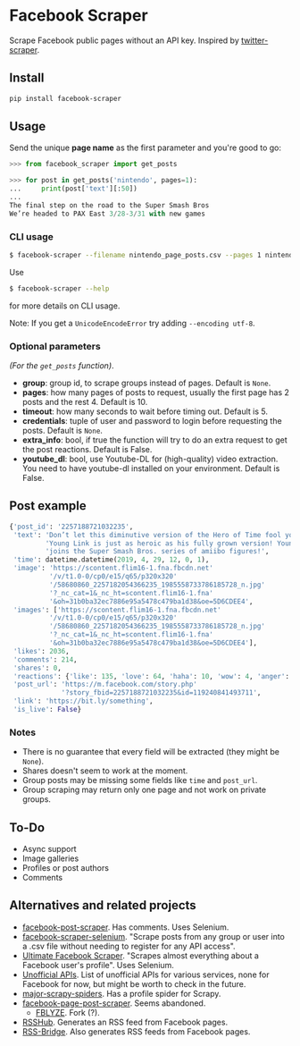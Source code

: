 # Facebook Scraper

Scrape Facebook public pages without an API key. Inspired by [twitter-scraper](https://github.com/kennethreitz/twitter-scraper).


## Install

```sh
pip install facebook-scraper
```


## Usage

Send the unique **page name** as the first parameter and you're good to go:

```python
>>> from facebook_scraper import get_posts

>>> for post in get_posts('nintendo', pages=1):
...     print(post['text'][:50])
...
The final step on the road to the Super Smash Bros
We’re headed to PAX East 3/28-3/31 with new games
```

### CLI usage
```sh
$ facebook-scraper --filename nintendo_page_posts.csv --pages 1 nintendo
```
Use
```sh
$ facebook-scraper --help
```
for more details on CLI usage.

Note: If you get a `UnicodeEncodeError` try adding `--encoding utf-8`.

### Optional parameters
*(For the `get_posts` function)*.

- **group**: group id, to scrape groups instead of pages. Default is `None`.
- **pages**: how many pages of posts to request, usually the first page has 2 posts and the rest 4. Default is 10.
- **timeout**: how many seconds to wait before timing out. Default is 5.
- **credentials**: tuple of user and password to login before requesting the posts. Default is `None`.
- **extra_info**: bool, if true the function will try to do an extra request to get the post reactions. Default is False.
- **youtube_dl**: bool, use Youtube-DL for (high-quality) video extraction. You need to have youtube-dl installed on your environment. Default is False.


## Post example

```python
{'post_id': '2257188721032235',
 'text': 'Don’t let this diminutive version of the Hero of Time fool you, '
         'Young Link is just as heroic as his fully grown version! Young Link '
         'joins the Super Smash Bros. series of amiibo figures!',
 'time': datetime.datetime(2019, 4, 29, 12, 0, 1),
 'image': 'https://scontent.flim16-1.fna.fbcdn.net'
          '/v/t1.0-0/cp0/e15/q65/p320x320'
          '/58680860_2257182054366235_1985558733786185728_n.jpg'
          '?_nc_cat=1&_nc_ht=scontent.flim16-1.fna'
          '&oh=31b0ba32ec7886e95a5478c479ba1d38&oe=5D6CDEE4',
 'images': ['https://scontent.flim16-1.fna.fbcdn.net'
          '/v/t1.0-0/cp0/e15/q65/p320x320'
          '/58680860_2257182054366235_1985558733786185728_n.jpg'
          '?_nc_cat=1&_nc_ht=scontent.flim16-1.fna'
          '&oh=31b0ba32ec7886e95a5478c479ba1d38&oe=5D6CDEE4'],
 'likes': 2036,
 'comments': 214,
 'shares': 0,
 'reactions': {'like': 135, 'love': 64, 'haha': 10, 'wow': 4, 'anger': 1},  # if `extra_info` was set
 'post_url': 'https://m.facebook.com/story.php'
             '?story_fbid=2257188721032235&id=119240841493711',
 'link': 'https://bit.ly/something', 
 'is_live': False}
```


### Notes

- There is no guarantee that every field will be extracted (they might be `None`).
- Shares doesn't seem to work at the moment.
- Group posts may be missing some fields like `time` and `post_url`.
- Group scraping may return only one page and not work on private groups.


## To-Do

- Async support
- Image galleries
- Profiles or post authors
- Comments


## Alternatives and related projects

- [facebook-post-scraper](https://github.com/brutalsavage/facebook-post-scraper). Has comments. Uses Selenium.
- [facebook-scraper-selenium](https://github.com/apurvmishra99/facebook-scraper-selenium). "Scrape posts from any group or user into a .csv file without needing to register for any API access".
- [Ultimate Facebook Scraper](https://github.com/harismuneer/Ultimate-Facebook-Scraper).  "Scrapes almost everything about a Facebook user's profile". Uses Selenium.
- [Unofficial APIs](https://github.com/Rolstenhouse/unofficial-apis). List of unofficial APIs for various services, none for Facebook for now, but might be worth to check in the future.
- [major-scrapy-spiders](https://github.com/talhashraf/major-scrapy-spiders). Has a profile spider for Scrapy.
- [facebook-page-post-scraper](https://github.com/minimaxir/facebook-page-post-scraper). Seems abandoned.
    - [FBLYZE](https://github.com/isaacmg/fb_scraper). Fork (?).
- [RSSHub](https://github.com/DIYgod/RSSHub/blob/master/lib/routes/facebook/page.js). Generates an RSS feed from Facebook pages.
- [RSS-Bridge](https://github.com/RSS-Bridge/rss-bridge/blob/master/bridges/FacebookBridge.php). Also generates RSS feeds from Facebook pages.
